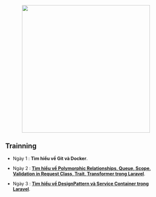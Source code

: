 <p align="center"><a href="https://laravel.com" target="_blank"><img src="https://raw.githubusercontent.com/laravel/art/master/logo-lockup/5%20SVG/2%20CMYK/1%20Full%20Color/laravel-logolockup-cmyk-red.svg" width="400"></a></p>

## Trainning

- Ngày 1 : **Tìm hiểu về Git và Docker**.

- Ngày 2 : **[Tìm hiểu về Polymorphic Relationships, Queue, Scope, Validation in Request Class, Trait, Transformer trong Laravel](https://github.com/binhphancreator/training-intern/tree/master/trainning/day2)**.

- Ngày 3 : **[Tìm hiểu về DesignPattern và Service Container trong Laravel](https://github.com/binhphancreator/training-intern/tree/master/trainning/day3)**.

